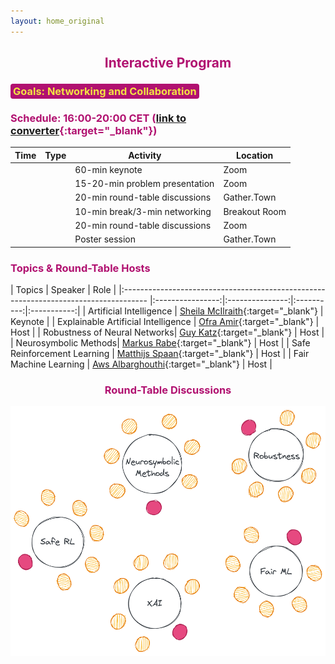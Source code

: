 ```yaml
---
layout: home_original
---
```



<link rel="stylesheet" href="https://maxcdn.bootstrapcdn.com/font-awesome/4.6.0/css/font-awesome.min.css">


## <center><span style="color:#b11170">Interactive Program</span></center>



### <span style="background:#b11170;color:#f3e343;border-radius: 0.25rem;padding: 0.125rem 0.25rem">Goals: Networking and Collaboration</span>



<div class="row">
<div class="col-md-6" markdown="1">

### <span style="color:#b11170">Schedule: 16:00-20:00 CET ([link to converter](https://time.is/compare/1600_18_Oct_2021_in_CET/Melbourne/Los_Angeles/Beijing/New_York){:target="_blank"})</span>


| Time | Type | Activity | Location |
| -------- | :--------: | -------- | -------- | 
| <span class="text-nowrap"><i class="fa fa-hourglass fa-fw"></i> </span> | <span class="text-nowrap"><i class="fa fa-slideshare fa-fw"></i> </span> | 60-min keynote | Zoom |
| <span class="text-nowrap"><i class="fa fa-hourglass-start fa-fw"></i> </span> | <span class="text-nowrap"><i class="fa fa-slideshare fa-fw"></i> </span> | 15-20-min problem presentation | Zoom |
| <span class="text-nowrap"><i class="fa fa-hourglass-half fa-fw"></i> </span> | <span class="text-nowrap"><i class="fa fa-group fa-fw"></i> </span> | 20-min round-table discussions | Gather.Town |
| <span class="text-nowrap"><i class="fa fa-hourglass-end fa-fw"></i> </span>| <span class="text-nowrap"><i class="fa fa-flash fa-fw"></i> </span> | 10-min break/3-min networking | Breakout Room |
| <span class="text-nowrap"><i class="fa fa-hourglass-half fa-fw"></i> </span>| <span class="text-nowrap"><i class="fa fa-group fa-fw"></i> </span> | 20-min round-table discussions | Zoom|
| <span class="text-nowrap"><i class="fa fa-hourglass fa-fw"></i> </span>| <span class="text-nowrap"><i class="fa fa-slideshare fa-fw"></i> </span> | Poster session | Gather.Town|

</div>
<div class="col-md-6" markdown="1">

### <span style="color:#b11170">Topics & Round-Table Hosts</span>


    
| Topics | Speaker | Role |
|:------------------------------------------------------------------------------------ |:----------------:|:---------------:|:----------:|:-----------:|
| Artificial Intelligence | [Sheila McIlraith](https://www.cs.toronto.edu/~sheila/){:target="_blank"} | Keynote |
| Explainable Artificial Intelligence | [Ofra Amir](https://scholar.harvard.edu/oamir/home){:target="_blank"} | Host |
| Robustness of Neural Networks| [Guy Katz](https://www.katz-lab.com/){:target="_blank"} | Host |
| Neurosymbolic Methods| [Markus Rabe](https://dblp.org/pid/88/1112-2.html){:target="_blank"} | Host |
| Safe Reinforcement Learning | [Matthijs Spaan](https://www.st.ewi.tudelft.nl/mtjspaan/){:target="_blank"} | Host |
| Fair Machine Learning | [Aws Albarghouthi](http://pages.cs.wisc.edu/~aws/){:target="_blank"}  | Host |

</div>
</div>



### <center><span style="color:#b11170">Round-Table Discussions  <span class="text-nowrap"><i class="fa fa-group fa-fw"></i> </span></span></center>


<center><img height="400px" class="center-block" src="resources/tables.png"></center>
